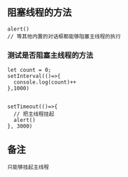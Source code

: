 ## 阻塞线程的方法
```
alert()
// 等其他内置的对话框都能够阻塞主线程的执行
```

### 测试是否阻塞主线程的方法
```
let count = 0;
setInterval(()=>{
  console.log(count)++
},1000)


setTimeout(()=>{
  // 把主线程挂起
  alert()
}, 3000)

```

## 备注
`只能够挂起主线程`